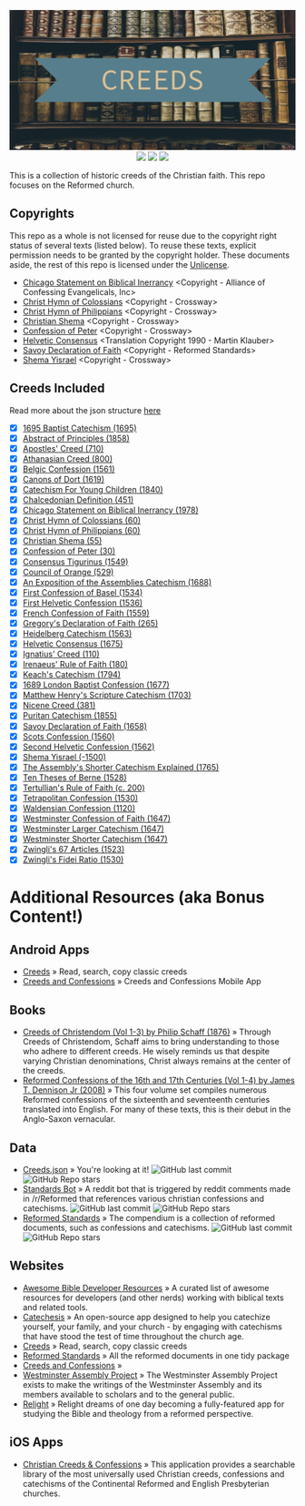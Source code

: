<p align="center">
  <img src="./metadata/feature_graphic.png">
  <a href="https://github.com/NonlinearFruit/Creeds.json/tree/master/creeds"><img src="https://img.shields.io/badge/documents-43-blue"></a>
  <a href="https://github.com/NonlinearFruit/Creeds.json/actions/workflows/DataValidation.yml"><img src="https://img.shields.io/github/actions/workflow/status/NonlinearFruit/Creeds.json/DataValidation.yml?label=tests&branch=master"></a>
  <a href="https://github.com/NonlinearFruit/Creeds.json/tree/master/tests"><img src="https://img.shields.io/badge/test%20count-24385-yellowgreen"></a>
</p>

This is a collection of historic creeds of the Christian faith. This repo focuses on the Reformed church.
## Copyrights

This repo as a whole is not licensed for reuse due to the copyright right status of several texts (listed below). To reuse these texts, explicit permission needs to be granted by the copyright holder. These documents aside, the rest of this repo is licensed under the [Unlicense](https://choosealicense.com/licenses/unlicense/).

 - [Chicago Statement on Biblical Inerrancy](creeds/chicago_statement_on_biblical_inerrancy.json) <Copyright - Alliance of Confessing Evangelicals, Inc>
 - [Christ Hymn of Colossians](creeds/christ_hymn_of_colossians.json) <Copyright - Crossway>
 - [Christ Hymn of Philippians](creeds/christ_hymn_of_philippians.json) <Copyright - Crossway>
 - [Christian Shema](creeds/christian_shema.json) <Copyright - Crossway>
 - [Confession of Peter](creeds/confession_of_peter.json) <Copyright - Crossway>
 - [Helvetic Consensus](creeds/helvetic_consensus.json) <Translation Copyright 1990 - Martin Klauber>
 - [Savoy Declaration of Faith](creeds/savoy_declaration.json) <Copyright - Reformed Standards>
 - [Shema Yisrael](creeds/shema_yisrael.json) <Copyright - Crossway>
## Creeds Included

Read more about the json structure [here](https://github.com/NonlinearFruit/Creeds.json/wiki/Json-Structure)

 - [x] [1695 Baptist Catechism (1695)](creeds/1695_baptist_catechism.json)
 - [x] [Abstract of Principles (1858)](creeds/abstract_of_principles.json)
 - [x] [Apostles' Creed (710)](creeds/apostles_creed.json)
 - [x] [Athanasian Creed (800)](creeds/athanasian_creed.json)
 - [x] [Belgic Confession (1561)](creeds/belgic_confession_of_faith.json)
 - [x] [Canons of Dort (1619)](creeds/canons_of_dort.json)
 - [x] [Catechism For Young Children (1840)](creeds/catechism_for_young_children.json)
 - [x] [Chalcedonian Definition (451)](creeds/chalcedonian_definition.json)
 - [x] [Chicago Statement on Biblical Inerrancy (1978)](creeds/chicago_statement_on_biblical_inerrancy.json)
 - [x] [Christ Hymn of Colossians (60)](creeds/christ_hymn_of_colossians.json)
 - [x] [Christ Hymn of Philippians (60)](creeds/christ_hymn_of_philippians.json)
 - [x] [Christian Shema (55)](creeds/christian_shema.json)
 - [x] [Confession of Peter (30)](creeds/confession_of_peter.json)
 - [x] [Consensus Tigurinus (1549)](creeds/consensus_tigurinus.json)
 - [x] [Council of Orange (529)](creeds/council_of_orange.json)
 - [x] [An Exposition of the Assemblies Catechism (1688)](creeds/exposition_of_the_assemblies_catechism.json)
 - [x] [First Confession of Basel (1534)](creeds/first_confession_of_basel.json)
 - [x] [First Helvetic Confession (1536)](creeds/first_helvetic_confession.json)
 - [x] [French Confession of Faith (1559)](creeds/french_confession_of_faith.json)
 - [x] [Gregory's Declaration of Faith (265)](creeds/gregorys_declaration_of_faith.json)
 - [x] [Heidelberg Catechism (1563)](creeds/heidelberg_catechism.json)
 - [x] [Helvetic Consensus (1675)](creeds/helvetic_consensus.json)
 - [x] [Ignatius' Creed (110)](creeds/ignatius_creed.json)
 - [x] [Irenaeus' Rule of Faith (180)](creeds/irenaeus_rule_of_faith.json)
 - [x] [Keach's Catechism (1794)](creeds/keachs_catechism.json)
 - [x] [1689 London Baptist Confession (1677)](creeds/london_baptist_1689.json)
 - [x] [Matthew Henry's Scripture Catechism (1703)](creeds/matthew_henrys_scripture_catechism.json)
 - [x] [Nicene Creed (381)](creeds/nicene_creed.json)
 - [x] [Puritan Catechism (1855)](creeds/puritan_catechism.json)
 - [x] [Savoy Declaration of Faith (1658)](creeds/savoy_declaration.json)
 - [x] [Scots Confession (1560)](creeds/scots_confession.json)
 - [x] [Second Helvetic Confession (1562)](creeds/second_helvetic_confession.json)
 - [x] [Shema Yisrael (-1500)](creeds/shema_yisrael.json)
 - [x] [The Assembly's Shorter Catechism Explained (1765)](creeds/shorter_catechism_explained.json)
 - [x] [Ten Theses of Berne (1528)](creeds/ten_theses_of_berne.json)
 - [x] [Tertullian's Rule of Faith (c. 200)](creeds/tertullians_rule_of_faith.json)
 - [x] [Tetrapolitan Confession (1530)](creeds/tetrapolitan_confession.json)
 - [x] [Waldensian Confession (1120)](creeds/waldensian_confession.json)
 - [x] [Westminster Confession of Faith (1647)](creeds/westminster_confession_of_faith.json)
 - [x] [Westminster Larger Catechism (1647)](creeds/westminster_larger_catechism.json)
 - [x] [Westminster Shorter Catechism (1647)](creeds/westminster_shorter_catechism.json)
 - [x] [Zwingli's 67 Articles (1523)](creeds/zwinglis_67_articles.json)
 - [x] [Zwingli's Fidei Ratio (1530)](creeds/zwinglis_fidei_ratio.json)
# Additional Resources (aka Bonus Content!)
## Android Apps
 - [Creeds](https://play.google.com/store/apps/details?id=com.nonlinearfruit.creeds) » Read, search, copy classic creeds
 - [Creeds and Confessions](https://play.google.com/store/apps/details?id=nz.co.conglomo.confessions) » Creeds and Confessions Mobile App
## Books
 - [Creeds of Christendom (Vol 1-3) by Philip Schaff (1876)](https://www.ccel.org/ccel/schaff/creeds1) » Through Creeds of Christendom, Schaff aims to bring understanding to those who adhere to different creeds. He wisely reminds us that despite varying Christian denominations, Christ always remains at the center of the creeds.
 - [Reformed Confessions of the 16th and 17th Centuries (Vol 1-4) by James T. Dennison Jr (2008)](https://www.heritagebooks.org/products/reformed-confessions-of-the-16th-and-17th-centuries-in-english-translation-volume-1-1523-1552-dennison-ed.html) » This four volume set compiles numerous Reformed confessions of the sixteenth and seventeenth centuries translated into English. For many of these texts, this is their debut in the Anglo-Saxon vernacular.
## Data
 - [Creeds.json](https://github.com/NonlinearFruit/Creeds.json) » You're looking at it! ![GitHub last commit](https://img.shields.io/github/last-commit/NonlinearFruit/Creeds.json.svg) ![GitHub Repo stars](https://img.shields.io/github/stars/NonlinearFruit/Creeds.json.svg)
 - [Standards Bot](https://github.com/Nokeo08/standardsbot) » A reddit bot that is triggered by reddit comments made in /r/Reformed that references various christian confessions and catechisms. ![GitHub last commit](https://img.shields.io/github/last-commit/Nokeo08/standardsbot.svg) ![GitHub Repo stars](https://img.shields.io/github/stars/Nokeo08/standardsbot.svg)
 - [Reformed Standards](https://github.com/reformed-standards/compendium) » The compendium is a collection of reformed documents, such as confessions and catechisms. ![GitHub last commit](https://img.shields.io/github/last-commit/reformed-standards/compendium.svg) ![GitHub Repo stars](https://img.shields.io/github/stars/reformed-standards/compendium.svg)
## Websites
 - [Awesome Bible Developer Resources](https://github.com/biblenerd/awesome-bible-developer-resources) » A curated list of awesome resources for developers (and other nerds) working with biblical texts and related tools.
 - [Catechesis](https://www.catechesis.app) » An open-source app designed to help you catechize yourself, your family, and your church - by engaging with catechisms that have stood the test of time throughout the church age.
 - [Creeds](https://nonlinearfruit.github.io/Creeds-Blazor/) » Read, search, copy classic creeds
 - [Reformed Standards](https://reformedstandards.com) » All the reformed documents in one tidy package
 - [Creeds and Confessions](https://confessions.azurewebsites.net) » 
 - [Westminster Assembly Project](https://westminsterassembly.org) » The Westminster Assembly Project exists to make the writings of the Westminster Assembly and its members available to scholars and to the general public.
 - [Relight](https://relight.app) » Relight dreams of one day becoming a fully-featured app for studying the Bible and theology from a reformed perspective.
## iOS Apps
 - [Christian Creeds & Confessions](https://apps.apple.com/us/app/christian-creeds-confessions/id359513722#?platform=iphone) » This application provides a searchable library of the most universally used Christian creeds, confessions and catechisms of the Continental Reformed and English Presbyterian churches.
